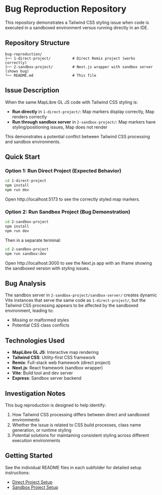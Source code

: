 # Bug Reproduction Repository

This repository demonstrates a Tailwind CSS styling issue when code is executed in a sandboxed environment versus running directly in an IDE.

## Repository Structure

```
bug-reproduction/
├── 1-direct-project/          # Direct Remix project (works correctly)
├── 2-sandbox-project/         # Next.js wrapper with sandbox server (shows bug)
└── README.md                  # This file
```

## Issue Description

When the same MapLibre GL JS code with Tailwind CSS styling is:

- **Run directly** in `1-direct-project/`: Map markers display correctly, Map renders correctly
- **Run through sandbox server** in `2-sandbox-project/`: Map markers have styling/positioning issues, Map does not render

This demonstrates a potential conflict between Tailwind CSS processing and sandbox environments.

## Quick Start

### Option 1: Run Direct Project (Expected Behavior)

```bash
cd 1-direct-project
npm install
npm run dev
```

Open http://localhost:5173 to see the correctly styled map markers.

### Option 2: Run Sandbox Project (Bug Demonstration)

```bash
cd 2-sandbox-project
npm install
npm run dev
```

Then in a separate terminal:

```bash
cd 2-sandbox-project
npm run sandbox:dev
```

Open http://localhost:3000 to see the Next.js app with an iframe showing the sandboxed version with styling issues.

## Bug Analysis

The sandbox server in `2-sandbox-project/sandbox-server/` creates dynamic Vite instances that serve the same code as `1-direct-project/`, but the Tailwind CSS processing appears to be affected by the sandboxed environment, leading to:

- Missing or malformed styles
- Potential CSS class conflicts

## Technologies Used

- **MapLibre GL JS**: Interactive map rendering
- **Tailwind CSS**: Utility-first CSS framework
- **Remix**: Full-stack web framework (direct project)
- **Next.js**: React framework (sandbox wrapper)
- **Vite**: Build tool and dev server
- **Express**: Sandbox server backend

## Investigation Notes

This bug reproduction is designed to help identify:

1. How Tailwind CSS processing differs between direct and sandboxed environments
2. Whether the issue is related to CSS build processes, class name generation, or runtime styling
3. Potential solutions for maintaining consistent styling across different execution environments

## Getting Started

See the individual README files in each subfolder for detailed setup instructions:

- [Direct Project Setup](./1-direct-project/README.md)
- [Sandbox Project Setup](./2-sandbox-project/README.md)
